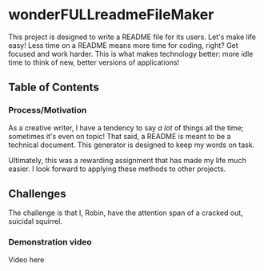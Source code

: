 # wonderFULLreadmeFileMaker
This project is designed to write a README file for its users. Let's make life easy! Less time on a README means more time for coding, right? Get focused and work harder. This is what makes technology better: more idle time to think of new, better versions of applications!

## Table of Contents


### Process/Motivation
As a creative writer, I have a tendency to say *a lot* of things all the time; sometimes it's even on topic! That said, a README is meant to be a technical document. This generator is designed to keep my words on task. 

Ultimately, this was a rewarding assignment that has made my life much easier. I look forward to applying these methods to other projects. 

## Challenges
The challenge is that I, Robin, have the attention span of a cracked out, suicidal squirrel. 

### Demonstration video
Video here
